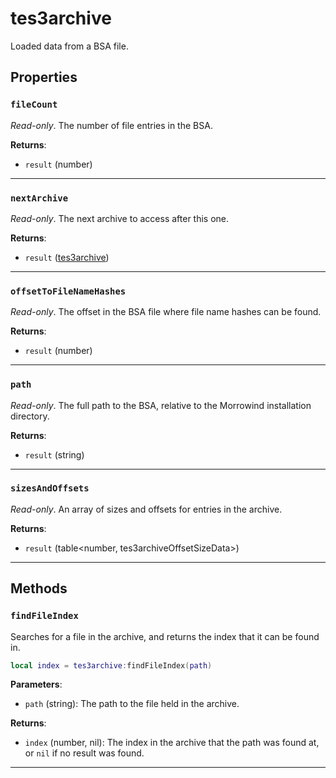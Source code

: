 # tes3archive

Loaded data from a BSA file.

## Properties

### `fileCount`

*Read-only*. The number of file entries in the BSA.

**Returns**:

* `result` (number)

***

### `nextArchive`

*Read-only*. The next archive to access after this one.

**Returns**:

* `result` ([tes3archive](../../types/tes3archive))

***

### `offsetToFileNameHashes`

*Read-only*. The offset in the BSA file where file name hashes can be found.

**Returns**:

* `result` (number)

***

### `path`

*Read-only*. The full path to the BSA, relative to the Morrowind installation directory.

**Returns**:

* `result` (string)

***

### `sizesAndOffsets`

*Read-only*. An array of sizes and offsets for entries in the archive.

**Returns**:

* `result` (table<number, tes3archiveOffsetSizeData>)

***

## Methods

### `findFileIndex`

Searches for a file in the archive, and returns the index that it can be found in.

```lua
local index = tes3archive:findFileIndex(path)
```

**Parameters**:

* `path` (string): The path to the file held in the archive.

**Returns**:

* `index` (number, nil): The index in the archive that the path was found at, or `nil` if no result was found.

***

